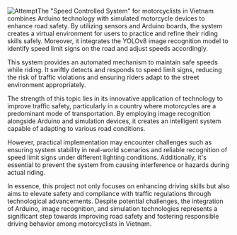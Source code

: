 ![Attempt](https://github.com/vannam318/Speed-Controlled-System/assets/81134561/f86e7bef-282b-47ab-ac62-45e223375c1a)The "Speed Controlled System" for motorcyclists in Vietnam combines Arduino technology with simulated motorcycle devices to enhance road safety. By utilizing sensors and Arduino boards, the system creates a virtual environment for users to practice and refine their riding skills safely. Moreover, it integrates the YOLOv8 image recognition model to identify speed limit signs on the road and adjust speeds accordingly.

This system provides an automated mechanism to maintain safe speeds while riding. It swiftly detects and responds to speed limit signs, reducing the risk of traffic violations and ensuring riders adapt to the street environment appropriately.

The strength of this topic lies in its innovative application of technology to improve traffic safety, particularly in a country where motorcycles are a predominant mode of transportation. By employing image recognition alongside Arduino and simulation devices, it creates an intelligent system capable of adapting to various road conditions.

However, practical implementation may encounter challenges such as ensuring system stability in real-world scenarios and reliable recognition of speed limit signs under different lighting conditions. Additionally, it's essential to prevent the system from causing interference or hazards during actual riding.

In essence, this project not only focuses on enhancing driving skills but also aims to elevate safety and compliance with traffic regulations through technological advancements. Despite potential challenges, the integration of Arduino, image recognition, and simulation technologies represents a significant step towards improving road safety and fostering responsible driving behavior among motorcyclists in Vietnam.

